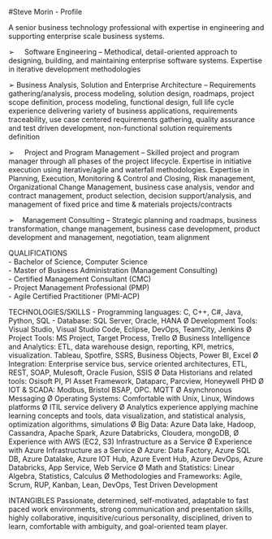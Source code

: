 #Steve Morin - Profile

A senior business technology professional with expertise in engineering and supporting enterprise scale business systems.

➢     Software Engineering – Methodical, detail-oriented approach to designing, building, and maintaining enterprise software systems. Expertise in iterative development methodologies

➢     Business Analysis, Solution and Enterprise Architecture – Requirements gathering/analysis, process modeling, solution design, roadmaps, project scope definition, process modeling, functional design, full life cycle experience delivering variety of business applications, requirements traceability, use case centered requirements gathering, quality assurance and test driven development, non-functional solution requirements definition

➢     Project and Program Management – Skilled project and program manager through all phases of the project lifecycle. Expertise in initiative execution using iterative/agile and waterfall methodologies. Expertise in Planning, Execution, Monitoring & Control and Closing, Risk management, Organizational Change Management, business case analysis, vendor and contract management, product selection, decision support/analysis,  and management of fixed price and time & materials projects/contracts

➢     Management Consulting – Strategic planning and roadmaps, business transformation, change management, business case development, product development and management, negotiation, team alignment

QUALIFICATIONS  
	- Bachelor of Science, Computer Science  
	- Master of Business Administration (Management Consulting)  
	- Certified Management Consultant (CMC)  
	- Project Management Professional (PMP)  
	- Agile Certified Practitioner (PMI-ACP)   


TECHNOLOGIES/SKILLS
	- Programming languages: C, C++, C#, Java, Python, SQL
	- Database: SQL Server, Oracle, HANA
	Ø Development Tools: Visual Studio, Visual Studio Code, Eclipse, DevOps, TeamCity, Jenkins
	Ø Project Tools: MS Project, Target Process, Trello
	Ø Business Intelligence and Analytics: ETL, data warehouse design, reporting, KPI, metrics, visualization. Tableau, Spotfire, SSRS, Business Objects, Power BI, Excel
	Ø Integration: Enterprise service bus, service oriented architectures, ETL, REST, SOAP, Mulesoft, Oracle Fusion, SSIS
	Ø Data Historians and related tools: Osisoft PI, PI Asset Framework, Dataparc, Parcview, Honeywell PHD
	Ø IOT & SCADA: Modbus, Bristol BSAP, OPC. MQTT
	Ø Asynchronous Messaging
	Ø Operating Systems: Comfortable with Unix, Linux, Windows platforms
	Ø ITIL service delivery
	Ø Analytics experience applying machine learning concepts and tools, data visualization, and statistical analysis, optimization algorithms, simulations
	Ø Big Data: Azure Data lake, Hadoop, Cassandra, Apache Spark, Azure Databricks, Cloudera, mongoDB,
	Ø Experience with AWS (EC2, S3) Infrastructure as a Service
	Ø Experience with Azure Infrastructure as a Service
	Ø Azure: Data Factory, Azure SQL DB, Azure Datalake, Azure IOT Hub, Azure Event Hub, Azure DevOps, Azure Databricks, App Service, Web Service
	Ø Math and Statistics: Linear Algebra, Statistics, Calculus
	Ø Methodologies and Frameworks: Agile, Scrum, RUP, Kanban, Lean, DevOps, Test Driven Development
	
INTANGIBLES
Passionate, determined, self-motivated, adaptable to fast paced work environments, strong communication and presentation skills, highly collaborative, inquisitive/curious personality, disciplined, driven to learn, comfortable with ambiguity, and goal-oriented team player. 
